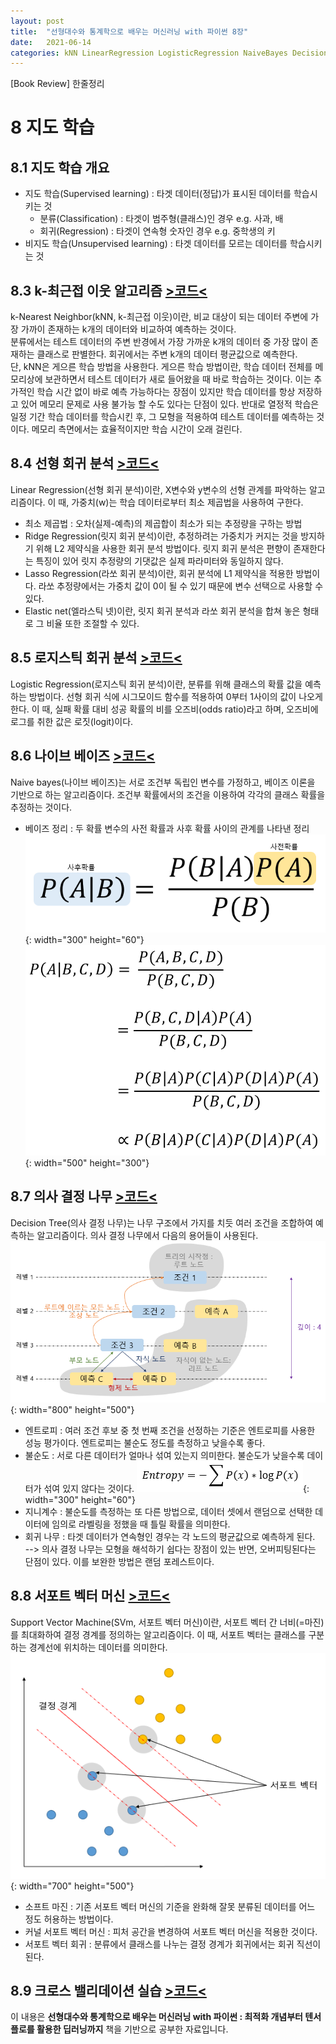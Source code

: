 ```yaml
---
layout: post
title:  "선형대수와 통계학으로 배우는 머신러닝 with 파이썬 8장"
date:   2021-06-14
categories: kNN LinearRegression LogisticRegression NaiveBayes DecisionTree SupportVectorMachine
---
```

[Book Review] 한줄정리

# 8 지도 학습

## 8.1 지도 학습 개요
- 지도 학습(Supervised learning) : 타겟 데이터(정답)가 표시된 데이터를 학습시키는 것
    - 분류(Classification) : 타겟이 범주형(클래스)인 경우      e.g. 사과, 배
    - 회귀(Regression) : 타겟이 연속형 숫자인 경우            e.g. 중학생의 키
- 비지도 학습(Unsupervised learning) : 타겟 데이터를 모르는 데이터를 학습시키는 것

## 8.3 k-최근접 이웃 알고리즘 [>코드<](https://github.com/mmminji/Machine-Learning/blob/master/8.3.kNN.py)
k-Nearest Neighbor(kNN, k-최근접 이웃)이란, 비교 대상이 되는 데이터 주변에 가장 가까이 존재하는 k개의 데이터와 비교하여 예측하는 것이다.  
분류에서는 테스트 데이터의 주변 반경에서 가장 가까운 k개의 데이터 중 가장 많이 존재하는 클래스로 판별한다. 회귀에서는 주변 k개의 데이터 평균값으로 예측한다.  
단, kNN은 게으른 학습 방법을 사용한다. 게으른 학습 방법이란, 학습 데이터 전체를 메모리상에 보관하면서 테스트 데이터가 새로 들어왔을 때 바로 학습하는 것이다. 이는 추가적인 학습 시간 없이 바로 예측 가능하다는 장점이 있지만 학습 데이터를 항상 저장하고 있어 메모리 문제로 사용 불가능 할 수도 있다는 단점이 있다. 반대로 열정적 학습은 일정 기간 학습 데이터를 학습시킨 후, 그 모형을 적용하여 테스트 데이터를 예측하는 것이다. 메모리 측면에서는 효율적이지만 학습 시간이 오래 걸린다.

## 8.4 선형 회귀 분석 [>코드<](https://github.com/mmminji/Machine-Learning/blob/master/8.4.LinearRegression.py)
Linear Regression(선형 회귀 분석)이란, X변수와 y변수의 선형 관계를 파악하는 알고리즘이다. 이 때, 가중치(w)는 학습 데이터로부터 최소 제곱법을 사용하여 구한다. 
- 최소 제곱법 : 오차(실제-예측)의 제곱합이 최소가 되는 추정량을 구하는 방법  
- Ridge Regression(릿지 회귀 분석)이란, 추정하려는 가중치가 커지는 것을 방지하기 위해 L2 제약식을 사용한 회귀 분석 방법이다. 릿지 회귀 분석은 편향이 존재한다는 특징이 있어 릿지 추정량의 기댓값은 실제 파라미터와 동일하지 않다.  
- Lasso Regression(라쏘 회귀 분석)이란, 회귀 분석에 L1 제약식을 적용한 방법이다. 라쏘 추정량에서는 가중치 값이 0이 될 수 있기 때문에 변수 선택으로 사용할 수 있다.  
- Elastic net(엘라스틱 넷)이란, 릿지 회귀 분석과 라쏘 회귀 분석을 합쳐 놓은 형태로 그 비율 또한 조절할 수 있다.

## 8.5 로지스틱 회귀 분석 [>코드<](https://github.com/mmminji/Machine-Learning/blob/master/8.5.LogisticRegression.py)
Logistic Regression(로지스틱 회귀 분석)이란, 분류를 위해 클래스의 확률 값을 예측하는 방법이다. 선형 회귀 식에 시그모이드 함수를 적용하여 0부터 1사이의 값이 나오게 한다. 이 때, 실패 확률 대비 성공 확률의 비를 오즈비(odds ratio)라고 하며, 오즈비에 로그를 취한 값은 로짓(logit)이다. 

## 8.6 나이브 베이즈 [>코드<](https://github.com/mmminji/Machine-Learning/blob/master/8.6.NaiveBayes.py)
Naive bayes(나이브 베이즈)는 서로 조건부 독립인 변수를 가정하고, 베이즈 이론을 기반으로 하는 알고리즘이다. 조건부 확률에서의 조건을 이용하여 각각의 클래스 확률을 추정하는 것이다. 
- 베이즈 정리 : 두 확률 변수의 사전 확률과 사후 확률 사이의 관계를 나타낸 정리  
![](https://github.com/mmminji/mmminji.github.io/blob/main/assets/post_pics/8.6-Bayes.PNG?raw=true){: width="300" height="60"}
![](https://github.com/mmminji/mmminji.github.io/blob/main/assets/post_pics/8.6-Naive_bayes.PNG?raw=true){: width="500" height="300"}

## 8.7 의사 결정 나무 [>코드<](https://github.com/mmminji/Machine-Learning/blob/master/8.7.DecisionTree.py)
Decision Tree(의사 결정 나무)는 나무 구조에서 가지를 치듯 여러 조건을 조합하여 예측하는 알고리즘이다. 의사 결정 나무에서 다음의 용어들이 사용된다.  
![](https://github.com/mmminji/mmminji.github.io/blob/main/assets/post_pics/8.7-tree.PNG?raw=true){: width="800" height="500"}  
- 엔트로피 : 여러 조건 후보 중 첫 번째 조건을 선정하는 기준은 엔트로피를 사용한 성능 평가이다. 엔트로피는 불순도 정도를 측정하고 낮을수록 좋다.
- 불순도 : 서로 다른 데이터가 얼마나 섞여 있는지 의미한다. 불순도가 낮을수록 데이터가 섞여 있지 않다는 것이다.
![](https://github.com/mmminji/mmminji.github.io/blob/main/assets/post_pics/8.7-entropy.PNG?raw=true){: width="300" height="60"}
- 지니계수 : 불순도를 측정하는 또 다른 방법으로, 데이터 셋에서 랜덤으로 선택한 데이터에 임의로 라벨링을 정했을 때 틀릴 확률을 의미한다.  
- 회귀 나무 : 타겟 데이터가 연속형인 경우는 각 노드의 평균값으로 예측하게 된다.  
--> 의사 결정 나무는 모형을 해석하기 쉽다는 장점이 있는 반면, 오버피팅된다는 단점이 있다. 이를 보완한 방법은 랜덤 포레스트이다.

## 8.8 서포트 벡터 머신 [>코드<](https://github.com/mmminji/Machine-Learning/blob/master/8.8.SupportVectorMachine.py)
Support Vector Machine(SVm, 서포트 벡터 머신)이란, 서포트 벡터 간 너비(=마진)를 최대화하여 결정 경계를 정의하는 알고리즘이다. 이 때, 서포트 벡터는 클래스를 구분하는 경계선에 위치하는 데이터를 의미한다.  
![](https://github.com/mmminji/mmminji.github.io/blob/main/assets/post_pics/8.8-svm.PNG?raw=true){: width="700" height="500"}
- 소프트 마진 : 기존 서포트 벡터 머신의 기준을 완화해 잘못 분류된 데이터를 어느 정도 허용하는 방법이다.
- 커널 서포트 벡터 머신 : 피처 공간을 변경하여 서포트 벡터 머신을 적용한 것이다.
- 서포트 벡터 회귀 : 분류에서 클래스를 나누는 결정 경계가 회귀에서는 회귀 직선이 된다.

## 8.9 크로스 밸리데이션 실습 [>코드<](https://github.com/mmminji/Machine-Learning/blob/master/8.9.CrossValidation.py)


이 내용은 **선형대수와 통계학으로 배우는 머신러닝 with 파이썬 : 최적화 개념부터 텐서플로를 활용한 딥러닝까지** 책을 기반으로 공부한 자료입니다.

